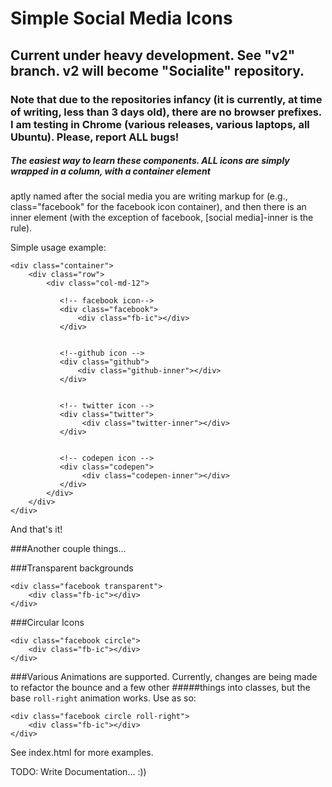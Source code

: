 # Simple Social Media Icons
## Current under heavy development. See "v2" branch. v2 will become "Socialite" repository.


### Note that due to the repositories infancy (it is currently, at time of writing, less than 3 days old), there are __no__   browser prefixes. I am testing in Chrome (various releases, various laptops, all Ubuntu). Please, report ALL bugs!


##### The easiest way to learn these components. ALL icons are simply wrapped in a column, with a container element
 aptly named after the social media you are writing markup for (e.g., class="facebook" for the facebook icon        container), and then there is an inner element (with the exception of facebook, [social media]-inner is the rule).


Simple usage example:
```
<div class="container">
    <div class="row">
        <div class="col-md-12">
           
           <!-- facebook icon-->
           <div class="facebook">
               <div class="fb-ic"></div>
           </div>
           
           
           <!--github icon -->
           <div class="github">
               <div class="github-inner"></div>
           </div>
           
           
           <!-- twitter icon -->
           <div class="twitter">
                <div class="twitter-inner"></div>
           </div>
           
           
           <!-- codepen icon -->
           <div class="codepen">
                <div class="codepen-inner"></div>
           </div>
        </div>
    </div>
</div>
````
And that's it!

###Another couple things...

###Transparent backgrounds

```
<div class="facebook transparent">
    <div class="fb-ic"></div>
</div>
```

###Circular Icons
```
<div class="facebook circle">
    <div class="fb-ic"></div>
</div>
```

###Various Animations are supported. Currently, changes are being made to refactor the bounce and a few other #####things into classes, but the base `roll-right` animation works.  Use as so:
```
<div class="facebook circle roll-right">
    <div class="fb-ic"></div>
</div>
```
See index.html for more examples.


TODO: Write Documentation... :))


